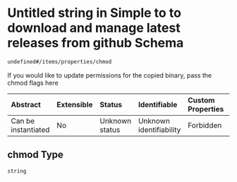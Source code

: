 # Untitled string in Simple to to download and manage latest releases from github Schema

```txt
undefined#/items/properties/chmod
```

If you would like to update permissions for the copied binary, pass the chmod flags here

| Abstract            | Extensible | Status         | Identifiable            | Custom Properties | Additional Properties | Access Restrictions | Defined In                                                                        |
| :------------------ | :--------- | :------------- | :---------------------- | :---------------- | :-------------------- | :------------------ | :-------------------------------------------------------------------------------- |
| Can be instantiated | No         | Unknown status | Unknown identifiability | Forbidden         | Allowed               | none                | [repo\_names.schema.json\*](../out/repo_names.schema.json "open original schema") |

## chmod Type

`string`
